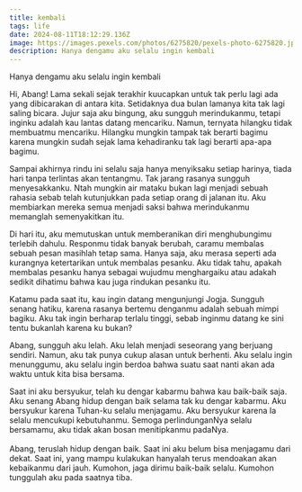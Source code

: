 ```yaml
---
title: kembali
tags: life
date: 2024-08-11T18:12:29.136Z
image: https://images.pexels.com/photos/6275820/pexels-photo-6275820.jpeg
description: H﻿anya dengamu aku selalu ingin kembali
---
```

H﻿anya dengamu aku selalu ingin kembali

H﻿i, Abang! Lama sekali sejak terakhir kuucapkan untuk tak perlu lagi ada yang dibicarakan di antara kita. Setidaknya dua bulan lamanya kita tak lagi saling bicara. Jujur saja aku bingung, aku sungguh merindukanmu, tetapi inginku adalah kau lantas datang mencariku. Namun, ternyata hilangku tidak membuatmu mencariku. Hilangku mungkin tampak tak berarti bagimu karena mungkin sudah sejak lama kehadiranku tak lagi berarti apa-apa bagimu. 

S﻿ampai akhirnya rindu ini selalu saja hanya menyiksaku setiap harinya, tiada hari tanpa terlintas akan tentangmu. Tak jarang rasanya sungguh menyesakkanku. Ntah mungkin air mataku bukan lagi menjadi sebuah rahasia sebab telah kutunjukkan pada setiap orang di jalanan itu. Aku membiarkan mereka semua menjadi saksi bahwa merindukanmu memanglah semenyakitkan itu. 

D﻿i hari itu, aku memutuskan untuk memberanikan diri menghubungimu terlebih dahulu. Responmu tidak banyak berubah, caramu membalas sebuah pesan masihlah tetap sama. Hanya saja, aku merasa seperti ada kurangnya ketertarikan untuk membalas pesanku. Aku tidak tahu, apakah membalas pesanku hanya sebagai wujudmu menghargaiku atau adakah sedikit dihatimu bahwa kau juga rindukan pesanku itu. 

K﻿atamu pada saat itu, kau ingin datang mengunjungi Jogja. Sungguh senang hatiku, karena rasanya bertemu denganmu adalah sebuah mimpi bagiku. Aku tak ingin berharap terlalu tinggi, sebab inginmu datang ke sini tentu bukanlah karena ku bukan? 

A﻿bang, sungguh aku lelah. Aku lelah menjadi seseorang yang berjuang sendiri. Namun, aku tak punya cukup alasan untuk berhenti. Aku selalu ingin menunggumu, aku selalu ingin berdoa bahwa suatu saat nanti akan ada waktu untuk kita bisa bersama. 

S﻿aat ini aku bersyukur, telah ku dengar kabarmu bahwa kau baik-baik saja. Aku senang Abang hidup dengan baik selama tak ku dengar kabarmu. Aku bersyukur karena Tuhan-ku selalu menjagamu. Aku bersyukur karena Ia selalu mencukupi kebutuhanmu. Semoga perlindunganNya selalu bersamamu, aku tidak akan bosan menitipkanmu padaNya. \
\
A﻿bang, teruslah hidup dengan baik. Saat ini aku belum bisa menjagamu dari dekat. Saat ini, yang mampu kulakukan hanyalah terus mendoakan akan kebaikanmu dari jauh. Kumohon, jaga dirimu baik-baik selalu. Kumohon tunggulah aku pada saatnya tiba.